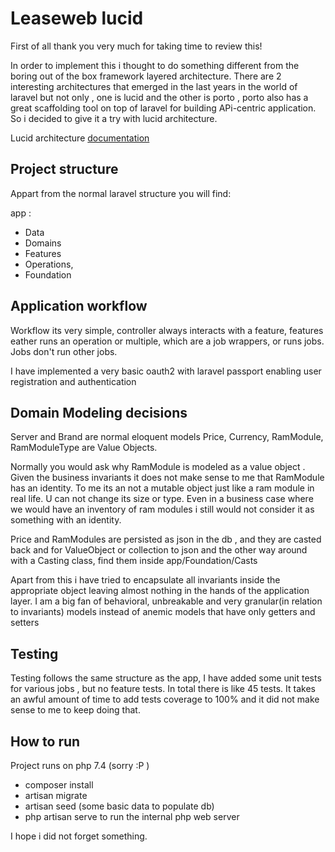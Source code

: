 # Leaseweb lucid

First of all thank you very much for taking time to review this!

In order to implement this i thought to do something different from the boring out of the box framework layered architecture.
There are 2 interesting architectures that emerged in the last years in the world of laravel but not only , one is lucid and the other is porto , porto also 
has a great scaffolding tool on top of laravel for building APi-centric application. So i decided to give it a try with lucid architecture.

Lucid architecture [documentation](https://lucid-architecture.gitbook.io/docs/)

## Project structure

Appart from the normal laravel structure you will find: 

app :
- Data 
- Domains 
- Features 
- Operations, 
- Foundation

## Application workflow

Workflow its very simple, controller always interacts with a feature, features eather runs an operation or multiple, which are a job wrappers, or runs jobs.
Jobs don't run other jobs.

I have implemented a very basic oauth2 with laravel passport enabling user registration and authentication

## Domain Modeling decisions

Server and Brand are normal eloquent models Price, Currency, RamModule, RamModuleType are Value Objects.

Normally you would ask why RamModule is modeled as a value object . Given the business invariants it does not make sense 
to me that RamModule has an identity. To me its an not a mutable object just like a ram module in real life. U can not change
its size or type.  Even in a business case where we would have an inventory of ram modules i still would not consider it as something with an identity.

Price and RamModules are persisted as json in the db , and they are casted back and for ValueObject or collection to json and the other
way around with a Casting class, find them inside app/Foundation/Casts

Apart from this i have tried to encapsulate all invariants inside the appropriate object leaving almost nothing in the hands of the application layer.
I am a big fan of behavioral, unbreakable and very granular(in relation to invariants) models instead of anemic models that have only getters and setters

## Testing

Testing follows the same structure as the app, I have added some unit tests for various jobs , but no feature tests. In total there is like 45 tests.
It takes an awful amount of time to add tests coverage to 100% and it did not make sense to me to keep doing that.

## How to run

Project runs on php 7.4 (sorry :P )

- composer install
- artisan migrate
- artisan seed (some basic data to populate db)
- php artisan serve to run the internal php web server

I hope i did not forget something.


